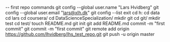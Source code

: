 -- first repo commands
git config --global user.name "Lars Hvidberg"
git config --global user.email "lars@xlh.dk"
git config --list
exit
cd h:
cd data
cd lars
cd coursera/
cd DataScienceSpecialization/
mkdir git
cd git/
mkdir test
cd test/
touch README.md
git init
git add README.md
commit -m "first commit"
git commit -m "first commit"
git remote add origin https://github.com/lhvidberg/lhs_test_repo.git
git push -u origin master

